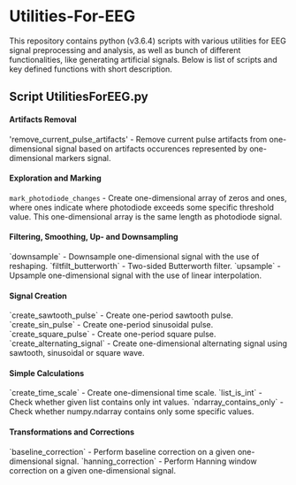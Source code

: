 # Utilities-For-EEG
This repository contains python (v3.6.4) scripts with various utilities for EEG signal preprocessing and analysis, as well as bunch of different functionalities, like generating artificial signals. Below is list of scripts and key defined functions with short description.

<h2>Script UtilitiesForEEG.py</h2>
<h4>Artifacts Removal</h4>
'remove_current_pulse_artifacts' - Remove current pulse artifacts from one-dimensional signal based on artifacts occurences represented by one-dimensional markers signal.

<h4>Exploration and Marking</h4>
<code>mark_photodiode_changes</code> - Create one-dimensional array of zeros and ones, where ones indicate where photodiode exceeds some specific threshold value. This one-dimensional array is the same length as photodiode signal.

<h4>Filtering, Smoothing, Up- and Downsampling</h4>
`downsample` - Downsample one-dimensional signal with the use of reshaping.
`filtfilt_butterworth` - Two-sided Butterworth filter.
`upsample` - Upsample one-dimensional signal with the use of linear interpolation.

<h4>Signal Creation</h4>
`create_sawtooth_pulse` - Create one-period sawtooth pulse.
`create_sin_pulse` - Create one-period sinusoidal pulse.
`create_square_pulse` - Create one-period square pulse.
`create_alternating_signal` - Create one-dimensional alternating signal using sawtooth, sinusoidal or square wave.

<h4>Simple Calculations</h4>
`create_time_scale` - Create one-dimensional time scale.
`list_is_int` - Check whether given list contains only int values.
`ndarray_contains_only` - Check whether numpy.ndarray contains only some specific values.

<h4>Transformations and Corrections</h4>
`baseline_correction` - Perform baseline correction on a given one-dimensional signal.
`hanning_correction` - Perform Hanning window correction on a given one-dimensional signal.